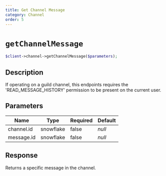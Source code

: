 ```yaml
---
title: Get Channel Message
category: Channel
order: 5
---
```


# `getChannelMessage`

```php
$client->channel->getChannelMessage($parameters);
```

## Description

If operating on a guild channel, this endpoints requires the &#039;READ_MESSAGE_HISTORY&#039; permission to be present on the current user.

## Parameters


Name | Type | Required | Default
--- | --- | --- | ---
channel.id | snowflake | false | *null*
message.id | snowflake | false | *null*

## Response

Returns a specific message in the channel.

